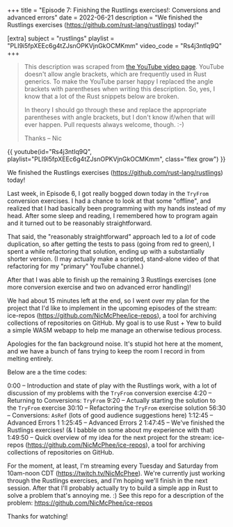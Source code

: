 +++
title = "Episode 7: Finishing the Rustlings exercises!: Conversions and advanced errors"
date = 2022-06-21
description = "We finished the Rustlings exercises (https://github.com/rust-lang/rustlings) today!"

[extra]
subject = "rustlings"
playlist = "PLI9i5fpXEEc6g4tZJsnOPKVjnGkOCMKmm"
video_code = "Rs4j3ntIq9Q"
+++

> This description was scraped from
> [the YouTube video page](https://www.youtube.com/watch?v=Rs4j3ntIq9Q&list=PLI9i5fpXEEc6g4tZJsnOPKVjnGkOCMKmm).
> YouTube doesn't allow angle brackets, which are frequently used
> in Rust generics. To make the YouTube parser happy I replaced the
> angle brackets with parentheses when writing this description.
> So, yes, I know that a lot of the Rust snippets below are broken.
>
> In theory I should go through these and replace
> the appropriate parentheses with angle brackets, but I don't
> know if/when that will ever happen. Pull requests always
> welcome, though. :-)
>
> Thanks – Nic

<div>
 {{ 
    youtube(id="Rs4j3ntIq9Q", playlist="PLI9i5fpXEEc6g4tZJsnOPKVjnGkOCMKmm", class="flex grow")
 }} 
</div>

We finished the Rustlings exercises (https://github.com/rust-lang/rustlings) today!

Last week, in Episode 6, I got really bogged down today in the `TryFrom` conversion exercises. I had a chance to look at that some "offline", and realized that I had basically been programming with my hands instead of my head. After some sleep and reading, I remembered how to program again and it turned out to be reasonably straightforward.

That said, the "reasonably straightforward" approach led to a _lot_ of code duplication, so after getting the tests to pass (going from red to green), I spent a while refactoring that solution, ending up with a substantially shorter version. (I may actually make a scripted, stand-alone video of that refactoring for my "primary" YouTube channel.)

After that I was able to finish up the remaining 3 Rustlings exercises (one more conversion exercise and two on advanced error handling)!

We had about 15 minutes left at the end, so I went over my plan for the project that I'd like to implement in the upcoming episodes of the stream: ice-repos (https://github.com/NicMcPhee/ice-repos), a tool for archiving collections of repositories on GitHub. My goal is to use Rust + Yew to build a simple WASM webapp to help me manage an otherwise tedious process.

Apologies for the fan background noise. It's stupid hot here at the moment, and we have a bunch of fans trying to keep the room I record in from melting entirely.

Below are a the time codes:

0:00 – Introduction and state of play with the Rustlings work, with a lot of discussion of my problems with the `TryFrom` conversion exercise
4:20 – Returning to Conversions: `TryFrom`
9:20 – Actually starting the solution to the `TryFrom` exercise
30:10 – Refactoring the `TryFrom` exercise solution
56:30 – Conversions: `AsRef` (lots of good audience suggestions here)
1:12:45 – Advanced Errors 1
1:25:45 – Advanced Errors 2
1:47:45 – We've finished the Rustlings exercises! (& I babble on some about my experience with that)
1:49:50 – Quick overview of my idea for the next project for the stream: ice-repos (https://github.com/NicMcPhee/ice-repos), a tool for archiving collections of repositories on GitHub.

For the moment, at least, I'm streaming every Tuesday and Saturday from 10am-noon CDT (https://twitch.tv/NicMcPhee). We're currently just working through the Rustlings exercises, and I'm hoping we'll finish in the next session. After that I'll probably actually try to build a simple app in Rust to solve a problem that's annoying me. :) See this repo for a description of the problem: https://github.com/NicMcPhee/ice-repos

Thanks for watching!
